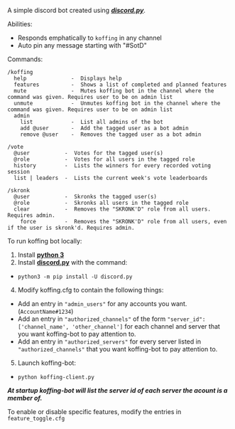 A simple discord bot created using [***discord.py***](https://github.com/Rapptz/discord.py).

Abilities:
  - Responds emphatically to `koffing` in any channel
  - Auto pin any message starting with "#SotD"

Commands:
```
/koffing 
  help              -  Displays help
  features          -  Shows a list of completed and planned features
  mute              -  Mutes koffing bot in the channel where the command was given. Requires user to be on admin list
  unmute            -  Unmutes koffing bot in the channel where the command was given. Requires user to be on admin list 
  admin 
    list            -  List all admins of the bot
    add @user       -  Add the tagged user as a bot admin
    remove @user    -  Removes the tagged user as a bot admin
    
/vote 
  @user           -  Votes for the tagged user(s)
  @role           -  Votes for all users in the tagged role
  history         -  Lists the winners for every recorded voting session
  list | leaders  -  Lists the current week's vote leaderboards
  
/skronk
  @user           -  Skronks the tagged user(s)
  @role           -  Skronks all users in the tagged role
  clear           -  Removes the "SKRONK'D" role from all users. Requires admin.
    force         -  Removes the "SKRONK'D" role from all users, even if the user is skronk'd. Requires admin.
```

To run koffing bot locally:

1. Install [**python 3**](https://python.org)
2. Install [**discord.py**](https://github.com/Rapptz/discord.py) with the command:
  * `python3 -m pip install -U discord.py`
4. Modify koffing.cfg to contain the following things:
  * Add an entry in `"admin_users"` for any accounts you want. (`AccountName#1234`)
  * Add an entry in `"authorized_channels"` of the form `"server_id": ['channel_name', 'other_channel']` for each channel and server that you want koffing-bot to pay attention to.
  * Add an entry in `"authorized_servers"` for every server listed in `"authorized_channels"` that you want koffing-bot to pay attention to.
5. Launch koffing-bot:
  * `python koffing-client.py`

***At startup koffing-bot will list the server id of each server the acount is a member of.***

To enable or disable specific features, modify the entries in `feature_toggle.cfg`
